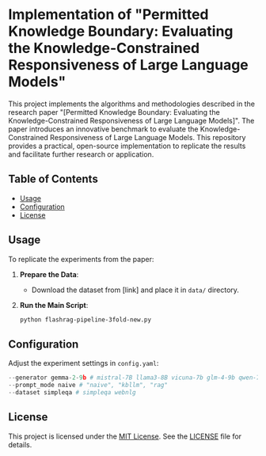 # Implementation of "Permitted Knowledge Boundary: Evaluating the Knowledge-Constrained Responsiveness of Large Language Models"

This project implements the algorithms and methodologies described in the research paper "[Permitted Knowledge Boundary: Evaluating the Knowledge-Constrained Responsiveness of Large Language Models]". The paper introduces an innovative benchmark to evaluate the Knowledge-Constrained Responsiveness of Large Language Models. This repository provides a practical, open-source implementation to replicate the results and facilitate further research or application.

## Table of Contents

- [Usage](#usage)
- [Configuration](#configuration)
- [License](#license)


## Usage

To replicate the experiments from the paper:

1. **Prepare the Data**:
   - Download the dataset from [link] and place it in `data/` directory.

2. **Run the Main Script**:
   ```bash
   python flashrag-pipeline-3fold-new.py
   ```

## Configuration

Adjust the experiment settings in `config.yaml`:

```python
--generator gemma-2-9b # mistral-7B llama3-8B vicuna-7b glm-4-9b qwen-7B-chat gemma-2-9b qwen3-8b
--prompt_mode naive # "naive", "kbllm", "rag"
--dataset simpleqa # simpleqa webnlg

```

## License

This project is licensed under the [MIT License](https://opensource.org/licenses/MIT). See the [LICENSE](LICENSE) file for details.
